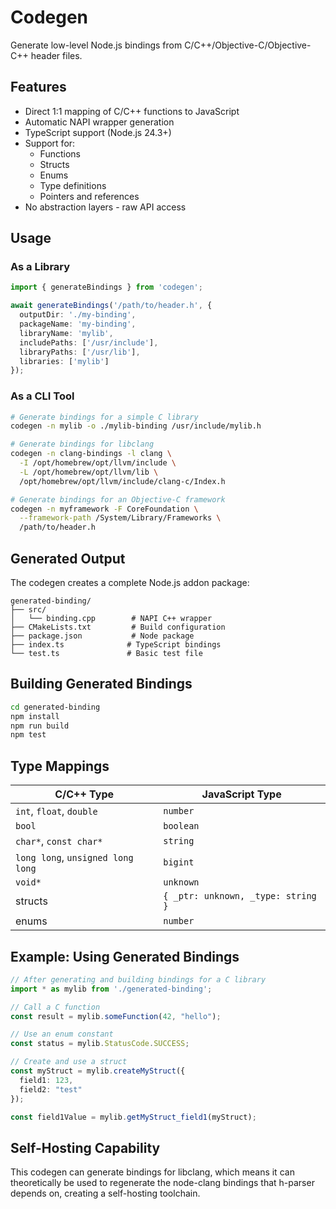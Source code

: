 # Codegen

Generate low-level Node.js bindings from C/C++/Objective-C/Objective-C++ header files.

## Features

- Direct 1:1 mapping of C/C++ functions to JavaScript
- Automatic NAPI wrapper generation
- TypeScript support (Node.js 24.3+)
- Support for:
  - Functions
  - Structs
  - Enums
  - Type definitions
  - Pointers and references
- No abstraction layers - raw API access

## Usage

### As a Library

```typescript
import { generateBindings } from 'codegen';

await generateBindings('/path/to/header.h', {
  outputDir: './my-binding',
  packageName: 'my-binding',
  libraryName: 'mylib',
  includePaths: ['/usr/include'],
  libraryPaths: ['/usr/lib'],
  libraries: ['mylib']
});
```

### As a CLI Tool

```bash
# Generate bindings for a simple C library
codegen -n mylib -o ./mylib-binding /usr/include/mylib.h

# Generate bindings for libclang
codegen -n clang-bindings -l clang \
  -I /opt/homebrew/opt/llvm/include \
  -L /opt/homebrew/opt/llvm/lib \
  /opt/homebrew/opt/llvm/include/clang-c/Index.h

# Generate bindings for an Objective-C framework
codegen -n myframework -F CoreFoundation \
  --framework-path /System/Library/Frameworks \
  /path/to/header.h
```

## Generated Output

The codegen creates a complete Node.js addon package:

```
generated-binding/
├── src/
│   └── binding.cpp        # NAPI C++ wrapper
├── CMakeLists.txt         # Build configuration
├── package.json           # Node package
├── index.ts              # TypeScript bindings
└── test.ts               # Basic test file
```

## Building Generated Bindings

```bash
cd generated-binding
npm install
npm run build
npm test
```

## Type Mappings

| C/C++ Type | JavaScript Type |
|------------|-----------------|
| `int`, `float`, `double` | `number` |
| `bool` | `boolean` |
| `char*`, `const char*` | `string` |
| `long long`, `unsigned long long` | `bigint` |
| `void*` | `unknown` |
| structs | `{ _ptr: unknown, _type: string }` |
| enums | `number` |

## Example: Using Generated Bindings

```typescript
// After generating and building bindings for a C library
import * as mylib from './generated-binding';

// Call a C function
const result = mylib.someFunction(42, "hello");

// Use an enum constant
const status = mylib.StatusCode.SUCCESS;

// Create and use a struct
const myStruct = mylib.createMyStruct({
  field1: 123,
  field2: "test"
});

const field1Value = mylib.getMyStruct_field1(myStruct);
```

## Self-Hosting Capability

This codegen can generate bindings for libclang, which means it can theoretically be used to regenerate the node-clang bindings that h-parser depends on, creating a self-hosting toolchain.